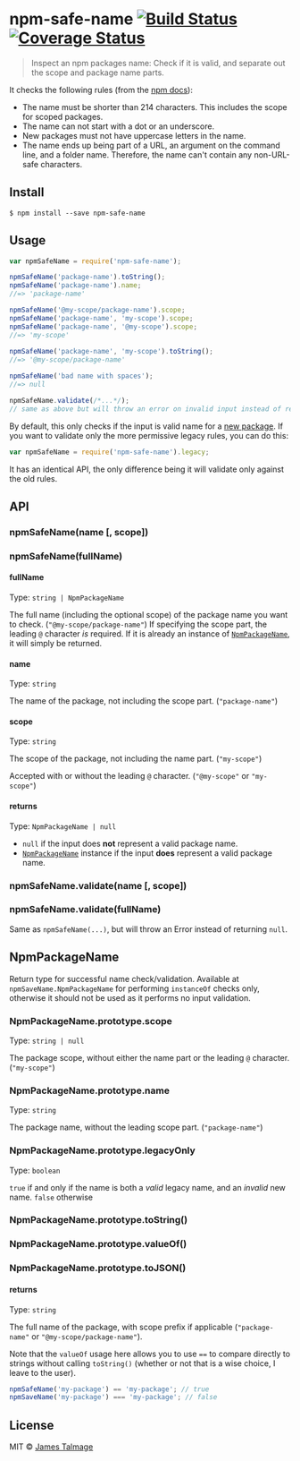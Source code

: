 # npm-safe-name [![Build Status](https://travis-ci.org/jamestalmage/npm-safe-name.svg?branch=master)](https://travis-ci.org/jamestalmage/npm-safe-name) [![Coverage Status](https://coveralls.io/repos/jamestalmage/npm-safe-name/badge.svg?branch=master&service=github)](https://coveralls.io/github/jamestalmage/npm-safe-name?branch=master)

> Inspect an npm packages name: Check if it is valid, and separate out the scope and package name parts.

It checks the following rules (from the [npm docs](https://docs.npmjs.com/files/package.json#name)):

- The name must be shorter than 214 characters. This includes the scope for scoped packages.
- The name can not start with a dot or an underscore.
- New packages must not have uppercase letters in the name.
- The name ends up being part of a URL, an argument on the command line, and a folder name. Therefore, the name can't contain any non-URL-safe characters.

## Install

```
$ npm install --save npm-safe-name
```

## Usage

```js
var npmSafeName = require('npm-safe-name');

npmSafeName('package-name').toString();
npmSafeName('package-name').name;
//=> 'package-name'

npmSafeName('@my-scope/package-name').scope;
npmSafeName('package-name', 'my-scope').scope;
npmSafeName('package-name', '@my-scope').scope;
//=> 'my-scope'   
   
npmSafeName('package-name', 'my-scope').toString();
//=> '@my-scope/package-name'

npmSafeName('bad name with spaces');
//=> null

npmSafeName.validate(/*...*/);
// same as above but will throw an error on invalid input instead of returning null
```

By default, this only checks if the input is valid name for a [new package](https://github.com/npm/validate-npm-package-name#legacy-names).
If you want to validate only the more permissive legacy rules, you can do this:

```js
var npmSafeName = require('npm-safe-name').legacy;
```

It has an identical API, the only difference being it will validate only against the old rules.

## API

### npmSafeName(name [, scope])<br/>
### npmSafeName(fullName)

#### fullName

Type: `string | NpmPackageName`

The full name (including the optional scope) of the package name you want to check. (`"@my-scope/package-name"`)
If specifying the scope part, the leading `@` character *is* required.
If it is already an instance of [`NpmPackageName`](#NpmPackageName), it will simply be returned.

#### name

Type: `string`

The name of the package, not including the scope part. (`"package-name"`)

#### scope

Type: `string`

The scope of the package, not including the name part. (`"my-scope"`)
 
Accepted with or without the leading `@` character. (`"@my-scope"` or `"my-scope"`)

#### returns

Type: `NpmPackageName | null`

- `null` if the input does **not** represent a valid package name.
- [`NpmPackageName`](#NpmPackageName) instance if the input **does** represent a valid package name.

### npmSafeName.validate(name [, scope])<br/>  
### npmSafeName.validate(fullName)

Same as `npmSafeName(...)`, but will throw an Error instead of returning `null`.
    
## NpmPackageName

Return type for successful name check/validation. Available at `npmSaveName.NpmPackageName`
 for performing `instanceOf` checks only, otherwise it should not be used as it performs no input validation.

### NpmPackageName.prototype.scope

Type: `string | null`

The package scope, without either the name part or the leading `@` character. (`"my-scope"`)

### NpmPackageName.prototype.name

Type: `string`

The package name, without the leading scope part. (`"package-name"`)

### NpmPackageName.prototype.legacyOnly

Type: `boolean`

`true` if and only if the name is both a *valid* legacy name, and an *invalid* new name.
`false` otherwise


### NpmPackageName.prototype.toString()<br/>
### NpmPackageName.prototype.valueOf()<br/>
### NpmPackageName.prototype.toJSON()<br/>

#### returns

Type: `string`

The full name of the package, with scope prefix if applicable (`"package-name"` or `"@my-scope/package-name"`).

Note that the `valueOf` usage here allows you to use `==` to compare directly to strings without calling `toString()`
(whether or not that is a wise choice, I leave to the user).

```js
npmSafeName('my-package') == 'my-package'; // true
npmSaveName('my-package') === 'my-package'; // false
```

## License

MIT © [James Talmage](https://github.com/jamestalmage)
